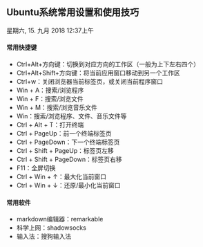 ## Ubuntu系统常用设置和使用技巧
星期六, 15. 九月 2018 12:37上午

#### 常用快捷键
- Ctrl+Alt+方向键：切换到对应方向的工作区（一般为上下左右四个）
- Ctrl+Alt+Shift+方向键：将当前应用窗口移动到另一个工作区
- Ctrl+w：关闭浏览器当前标签页，或关闭当前程序窗口
- Win + A：搜索/浏览程序
- Win + F：搜索/浏览文件
- Win + M：搜索/浏览音乐文件
- Win：搜索/浏览程序、文件、音乐文件等
- Ctrl + Alt + T：打开终端
- Ctrl + PageUp：前一个终端标签页
- Ctrl + PageDown：下一个终端标签页
- Ctrl + Shift + PageUp：标签页左移
- Ctrl + Shift + PageDown：标签页右移
- F11：全屏切换
- Ctrl + Win + ↑：最大化当前窗口
- Ctrl + Win + ↓：还原/最小化当前窗口

#### 常用软件
- markdown编辑器：remarkable
- 科学上网：shadowsocks
- 输入法：搜狗输入法